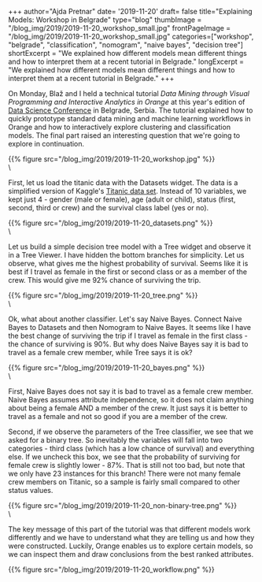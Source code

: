 
+++
author="Ajda Pretnar"
date= '2019-11-20'
draft= false
title="Explaining Models: Workshop in Belgrade"
type="blog"
thumbImage = "/blog_img/2019/2019-11-20_workshop_small.jpg"
frontPageImage = "/blog_img/2019/2019-11-20_workshop_small.jpg"
categories=["workshop", "belgrade", "classification", "nomogram", "naive bayes", "decision tree"]
shortExcerpt = "We explained how different models mean different things and how to interpret them at a recent tutorial in Belgrade."
longExcerpt = "We explained how different models mean different things and how to interpret them at a recent tutorial in Belgrade."
+++

On Monday, Blaž and I held a technical tutorial *Data Mining through Visual Programming and Interactive Analytics in Orange* at this year's edition of [Data Science Conference](https://datasciconference.com/technical-tutorials/) in Belgrade, Serbia. The tutorial explained how to quickly prototype standard data mining and machine learning workflows in Orange and how to interactively explore clustering and classification models. The final part raised an interesting question that we're going to explore in continuation.

{{% figure src="/blog_img/2019/2019-11-20_workshop.jpg" %}}
\
\

First, let us load the titanic data with the Datasets widget. The data is a simplified version of Kaggle's [Titanic data set](https://www.kaggle.com/c/titanic/data). Instead of 10 variables, we kept just 4 - gender (male or female), age (adult or child), status (first, second, third or crew) and the survival class label (yes or no).

{{% figure src="/blog_img/2019/2019-11-20_datasets.png" %}}
\
\

Let us build a simple decision tree model with a Tree widget and observe it in a Tree Viewer. I have hidden the bottom branches for simplicity. Let us observe, what gives me the highest probability of survival. Seems like it is best if I travel as female in the first or second class or as a member of the crew. This would give me 92% chance of surviving the trip.

{{% figure src="/blog_img/2019/2019-11-20_tree.png" %}}
\
\

Ok, what about another classifier. Let's say Naive Bayes. Connect Naive Bayes to Datasets and then Nomogram to Naive Bayes. It seems like I have the best change of surviving the trip if I travel as female in the first class - the chance of surviving is 90%. But why does Naive Bayes say it is bad to travel as a female crew member, while Tree says it is ok?

{{% figure src="/blog_img/2019/2019-11-20_bayes.png" %}}
\
\

First, Naive Bayes does not say it is bad to travel as a female crew member. Naive Bayes assumes attribute independence, so it does not claim anything about being a female AND a member of the crew. It just says it is better to travel as a female and not so good if you are a member of the crew.

Second, if we observe the parameters of the Tree classifier, we see that we asked for a binary tree. So inevitably the variables will fall into two categories - third class (which has a low chance of survival) and everything else. If we uncheck this box, we see that the probability of surviving for female crew is slightly lower - 87%. That is still not too bad, but note that we only have 23 instances for this branch! There were not many female crew members on Titanic, so a sample is fairly small compared to other status values.

{{% figure src="/blog_img/2019/2019-11-20_non-binary-tree.png" %}}
\
\

The key message of this part of the tutorial was that different models work differently and we have to understand what they are telling us and how they were constructed. Luckily, Orange enables us to explore certain models, so we can inspect them and draw conclusions from the best ranked attributes.

{{% figure src="/blog_img/2019/2019-11-20_workflow.png" %}}
